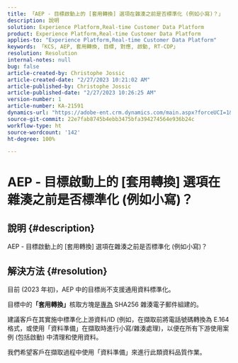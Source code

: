 ```yaml
---
title: 「AEP - 目標啟動上的 [套用轉換] 選項在雜湊之前是否標準化 (例如小寫)？」
description: 說明
solution: Experience Platform,Real-time Customer Data Platform
product: Experience Platform,Real-time Customer Data Platform
applies-to: "Experience Platform,Real-time Customer Data Platform"
keywords: 「KCS, AEP, 套用轉換, 目標, 對應, 啟動, RT-CDP」
resolution: Resolution
internal-notes: null
bug: false
article-created-by: Christophe Jossic
article-created-date: "2/27/2023 10:21:02 AM"
article-published-by: Christophe Jossic
article-published-date: "2/27/2023 10:26:25 AM"
version-number: 1
article-number: KA-21591
dynamics-url: "https://adobe-ent.crm.dynamics.com/main.aspx?forceUCI=1&pagetype=entityrecord&etn=knowledgearticle&id=aac6106d-88b6-ed11-83fe-6045bd006a22"
source-git-commit: 22e7fab8745b4ebb3475bfa394274564e936b24c
workflow-type: ht
source-wordcount: '142'
ht-degree: 100%

---
```


# AEP - 目標啟動上的 [套用轉換] 選項在雜湊之前是否標準化 (例如小寫)？

## 說明 {#description}

AEP - 目標啟動上的 [套用轉換] 選項在雜湊之前是否標準化 (例如小寫)？

## 解決方法 {#resolution}


目前 (2023 年初)，AEP 中的目標尚不支援通用資料標準化。

目標中的<b>「套用轉換」</b>核取方塊是<u>專為</u> SHA256 雜湊電子郵件組建的。

建議客戶在其實施中標準化上游資料/ID (例如，在擷取前將電話號碼轉換為 E.164 格式，或使用「資料準備」在擷取時進行小寫/雜湊處理)，以便在所有下游使用案例 (包括啟動) 中清理和使用資料。

我們希望客戶在擷取過程中使用「資料準備」來進行此類資料品質作業。





